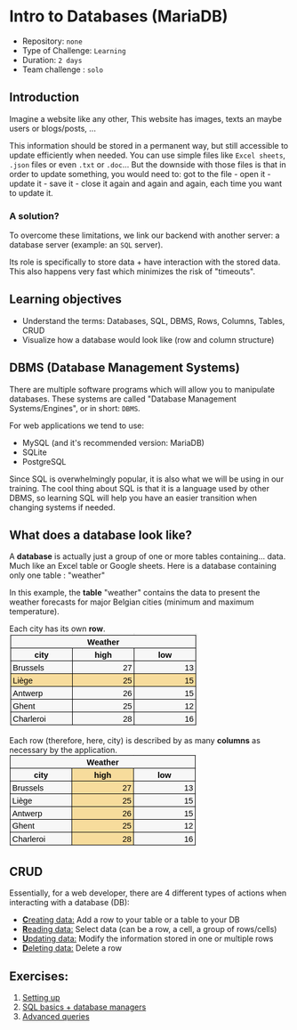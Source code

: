 # Intro to Databases (MariaDB)
- Repository: `none`
- Type of Challenge: `Learning`
- Duration: `2 days`
- Team challenge : `solo`

## Introduction
Imagine a website like any other, This website has images, texts an maybe users or blogs/posts, ...

This information should be stored in a permanent way, but still accessible to update efficiently when needed. You can use simple files like `Excel sheets`, `.json` files or even `.txt` or `.doc`... But the downside with those files is that in order to update something, you would need to: got to the file - open it - update it - save it - close it again and again and again, each time you want to update it.

### A solution?

To overcome these limitations, we link our backend with another server: a database server (example: an `SQL` server).

Its role is specifically to store data + have interaction with the stored data. This also happens very fast which minimizes the risk of "timeouts".

## Learning objectives
- Understand the terms: Databases, SQL, DBMS, Rows, Columns, Tables, CRUD
- Visualize how a database would look like (row and column structure)

## DBMS (Database Management Systems)
There are multiple software programs which will allow you to manipulate databases. These systems are called "Database Management Systems/Engines", or in short: `DBMS`.

For web applications we tend to use:
- MySQL (and it's recommended version: MariaDB)
- SQLite
- PostgreSQL

Since SQL is overwhelmingly popular, it is also what we will be using in our training. The cool thing about SQL is that it is a language used by other DBMS, so learning SQL will help you have an easier transition when changing systems if needed. 

## What does a database look like?

A **database** is actually just a group of one or more tables containing... data. Much like an Excel table or Google sheets. Here is a database containing only one table : "weather"

In this example, the **table** "weather" contains the data to present the weather forecasts for major Belgian cities (minimum and maximum temperature).

Each city has its own **row**.  
![The row](_assets/intro-row.png)

Each row (therefore, here, city) is described by as many **columns** as necessary by the application.  
![The column](_assets/intro-column.png)

## CRUD

Essentially, for a web developer, there are 4 different types of actions when interacting with a database (DB):
- <u>**C**reating data:</u> Add a row to your table or a table to your DB
- <u>**R**eading data:</u> Select data (can be a row, a cell, a group of rows/cells) 
- <u>**U**pdating data:</u> Modify the information stored in one or multiple rows
- <u>**D**eleting data:</u> Delete a row

## Exercises:

1. [Setting up](./1.Set-up/Setup.md)
1. [SQL basics + database managers](./2.SQL/Basics.md)
1. [Advanced queries](./2.SQL/Advanced.md)